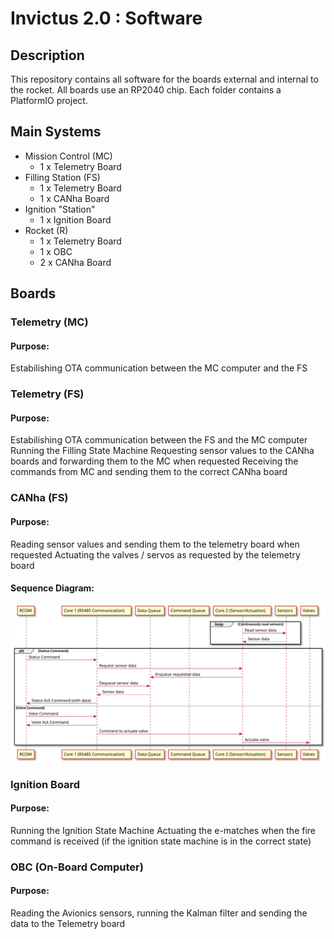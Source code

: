 # Invictus 2.0 : Software
## Description
This repository contains all software for the boards external and internal to the rocket.
All boards use an RP2040 chip.
Each folder contains a PlatformIO project.

## Main Systems
- Mission Control (MC)
    - 1 x Telemetry Board
- Filling Station (FS)
    - 1 x Telemetry Board
    - 1 x CANha Board
- Ignition "Station"
    - 1 x Ignition Board
- Rocket (R)
    - 1 x Telemetry Board
    - 1 x OBC
    - 2 x CANha Board
  
## Boards
### Telemetry (MC)
#### Purpose:
Estabilishing OTA communication between the MC computer and the FS

### Telemetry (FS)
#### Purpose:
Estabilishing OTA communication between the FS and the MC computer 
Running the Filling State Machine
Requesting sensor values to the CANha boards and forwarding them to the MC when requested
Receiving the commands from MC and sending them to the correct CANha board

### CANha (FS)
#### Purpose:
Reading sensor values and sending them to the telemetry board when requested
Actuating the valves / servos as requested by the telemetry board
#### Sequence Diagram:
![CANha Sequence Diagram](docs/CANha/canha_seq.svg)

### Ignition Board
#### Purpose:
Running the Ignition State Machine
Actuating the e-matches when the fire command is received (if the ignition state machine is in the correct state)

### OBC (On-Board Computer)
#### Purpose:
Reading the Avionics sensors, running the Kalman filter and sending the data to the Telemetry board


